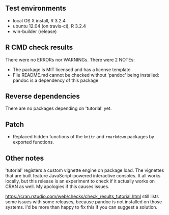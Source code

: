 ## Test environments

* local OS X install, R 3.2.4
* ubuntu 12.04 (on travis-ci), R 3.2.4
* win-builder (release)

## R CMD check results

There were no ERRORs nor WARNINGs. There were 2 NOTEs:

* The package is MIT licensed and has a license template.
* File README.md cannot be checked without 'pandoc' being installed: pandoc is a dependency of this package

## Reverse dependencies

There are no packages depending on 'tutorial' yet.

## Patch

- Replaced hidden functions of the `knitr` and `rmarkdown` packages by exported functions.

## Other notes

'tutorial' registers a custom vignette engine on package load. The vignettes that are built feature JavaScript-powered interactive consoles. It all works locally, but this release is an experiment to check if it actually works on CRAN as well. My apologies if this causes issues.

https://cran.rstudio.com/web/checks/check_results_tutorial.html still lists some issues with some releases, because pandoc is not installed on those systems. I'd be more than happy to fix this if you can suggest a solution.


